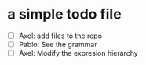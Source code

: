 # a simple todo file
- [ ] Axel: add files to the repo
- [ ] Pablo: See the grammar
- [ ] Axel: Modify the expresion hierarchy

